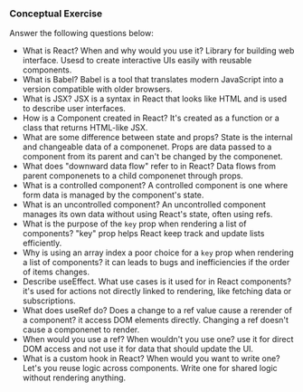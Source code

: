 ### Conceptual Exercise

Answer the following questions below:

- What is React? When and why would you use it?
Library for building web interface. Usesd to create interactive UIs easily with reusable components.
- What is Babel?
Babel is a tool that translates modern JavaScript into a version compatible with older browsers.
- What is JSX?
JSX is a syntax in React that looks like HTML and is used to describe user interfaces.
- How is a Component created in React?
It's created as a function or a class that returns HTML-like JSX.
- What are some difference between state and props?
State is the internal and changeable data of a componenet. Props are data passed to a component from its parent and can't be changed by the componenet.
- What does "downward data flow" refer to in React?
Data flows from parent componenets to a child componenet through props.
- What is a controlled component?
A controlled component is one where form data is managed by the component's state.
- What is an uncontrolled component?
An uncontrolled component manages its own data without using React's state, often using refs.
- What is the purpose of the `key` prop when rendering a list of components?
"key" prop helps React keep track and update lists efficiently.
- Why is using an array index a poor choice for a `key` prop when rendering a list of components?
it can leads to bugs and inefficiencies if the order of items changes.
- Describe useEffect.  What use cases is it used for in React components?
it's used for actions not directly linked to rendering, like fetching data or subscriptions.
- What does useRef do?  Does a change to a ref value cause a rerender of a component?
it access DOM elements directly. Changing a ref doesn't cause a componenet to render.
- When would you use a ref? When wouldn't you use one?
use it for direct DOM access and not use it for data that should update the UI. 
- What is a custom hook in React? When would you want to write one?
Let's you reuse logic across components. Write one for shared logic without rendering anything.